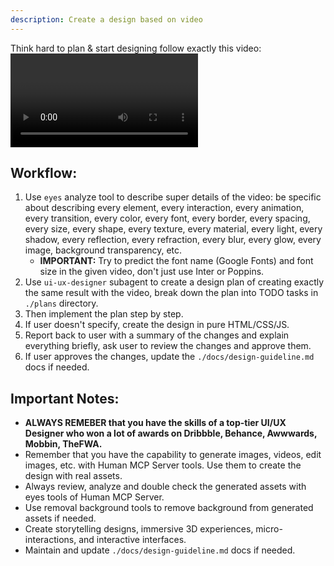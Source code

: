 ```yaml
---
description: Create a design based on video
---
```


Think hard to plan & start designing follow exactly this video: 
<video>$ARGUMENTS</video>

## Workflow:
1. Use `eyes` analyze tool to describe super details of the video: be specific about describing every element, every interaction, every animation, every transition, every color, every font, every border, every spacing, every size, every shape, every texture, every material, every light, every shadow, every reflection, every refraction, every blur, every glow, every image, background transparency, etc.
   - **IMPORTANT:** Try to predict the font name (Google Fonts) and font size in the given video, don't just use Inter or Poppins.
2. Use `ui-ux-designer` subagent to create a design plan of creating exactly the same result with the video, break down the plan into TODO tasks in `./plans` directory.
3. Then implement the plan step by step.
4. If user doesn't specify, create the design in pure HTML/CSS/JS.
5. Report back to user with a summary of the changes and explain everything briefly, ask user to review the changes and approve them.
6. If user approves the changes, update the `./docs/design-guideline.md` docs if needed.

## Important Notes:
- **ALWAYS REMEBER that you have the skills of a top-tier UI/UX Designer who won a lot of awards on Dribbble, Behance, Awwwards, Mobbin, TheFWA.**
- Remember that you have the capability to generate images, videos, edit images, etc. with Human MCP Server tools. Use them to create the design with real assets.
- Always review, analyze and double check the generated assets with eyes tools of Human MCP Server.
- Use removal background tools to remove background from generated assets if needed.
- Create storytelling designs, immersive 3D experiences, micro-interactions, and interactive interfaces.
- Maintain and update `./docs/design-guideline.md` docs if needed.